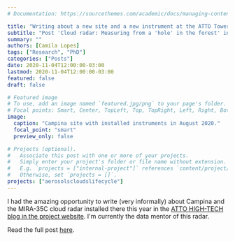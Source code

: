 ```yaml
---
# Documentation: https://sourcethemes.com/academic/docs/managing-content/

title: "Writing about a new site and a new instrument at the ATTO Tower"
subtitle: "Post 'Cloud radar: Measuring from a 'hole' in the forest' in ATTO HIGH-TECH"
summary: ""
authors: [Camila Lopes]
tags: ["Research", "PhD"]
categories: ["Posts"]
date: 2020-11-04T12:00:00-03:00
lastmod: 2020-11-04T12:00:00-03:00
featured: false
draft: false

# Featured image
# To use, add an image named `featured.jpg/png` to your page's folder.
# Focal points: Smart, Center, TopLeft, Top, TopRight, Left, Right, BottomLeft, Bottom, BottomRight.
image:
  caption: "Campina site with installed instruments in August 2020."
  focal_point: "smart"
  preview_only: false

# Projects (optional).
#   Associate this post with one or more of your projects.
#   Simply enter your project's folder or file name without extension.
#   E.g. `projects = ["internal-project"]` references `content/project/deep-learning/index.md`.
#   Otherwise, set `projects = []`.
projects: ["aerosolscloudslifecycle"]
---
```


I had the amazing opportunity to write (very informally) about Campina and the MIRA-35C cloud radar installed there this year in the [ATTO HIGH-TECH blog in the project website](https://www.attoproject.org/category/high-tech/). I'm currently the data mentor of this radar.

Read the full post [here](https://www.attoproject.org/cloud-radar-measuring-from-a-hole-in-the-forest/).